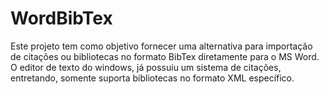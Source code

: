 # WordBibTex
Este projeto tem como objetivo fornecer uma alternativa para importação de citações ou bibliotecas no formato BibTex diretamente para o MS Word. O editor de texto do windows, já possuiu um sistema de citações, entretando, somente suporta bibliotecas no formato XML específico.
